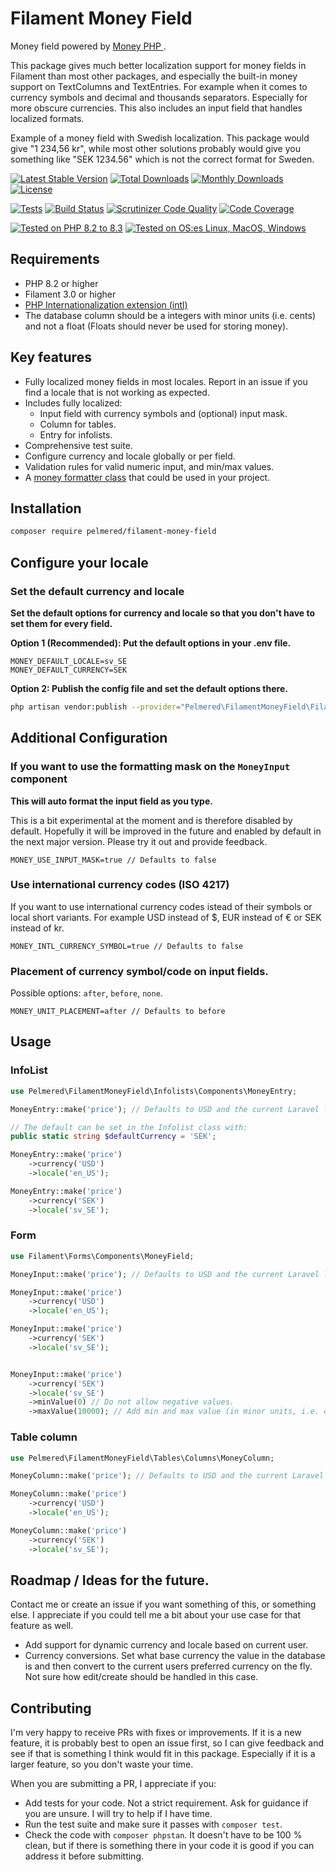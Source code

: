 # Filament Money Field
Money field powered by [Money PHP ](https://www.moneyphp.org/en/stable/).

This package gives much better localization support for money fields in Filament than most other packages, and especially the built-in money support on TextColumns and TextEntries. For example when it comes to currency symbols and decimal and thousands separators. Especially for more obscure currencies. This also includes an input field that handles localized formats. 

Example of a money field with Swedish localization.
This package would give "1 234,56 kr", while most other solutions probably would give you something like "SEK 1234.56" which is not the correct format for Sweden.

[![Latest Stable Version](https://poser.pugx.org/pelmered/filament-money-field/v/stable)](https://packagist.org/packages/pelmered/filament-money-field)
[![Total Downloads](https://poser.pugx.org/pelmered/filament-money-field/d/total)](//packagist.org/packages/pelmered/filament-money-field)
[![Monthly Downloads](https://poser.pugx.org/pelmered/filament-money-field/d/monthly)](//packagist.org/packages/pelmered/filament-money-field)
[![License](https://poser.pugx.org/pelmered/filament-money-field/license)](https://packagist.org/packages/pelmered/filament-money-field)

[![Tests](https://github.com/pelmered/filament-money-field/actions/workflows/tests.yml/badge.svg?branch=main)](https://github.com/pelmered/filament-money-field/actions/workflows/tests.yml)
[![Build Status](https://scrutinizer-ci.com/g/pelmered/filament-money-field/badges/build.png?b=main)](https://scrutinizer-ci.com/g/pelmered/filament-money-field/build-status/main)
[![Scrutinizer Code Quality](https://scrutinizer-ci.com/g/pelmered/filament-money-field/badges/quality-score.png?b=main)](https://scrutinizer-ci.com/g/pelmered/filament-money-field/?branch=master)
[![Code Coverage](https://scrutinizer-ci.com/g/pelmered/filament-money-field/badges/coverage.png?b=main)](https://scrutinizer-ci.com/g/pelmered/filament-money-field/?branch=main)

[![Tested on PHP 8.2 to 8.3](https://img.shields.io/badge/tested%20on-PHP%208.2%20|%208.3-brightgreen.svg?maxAge=2419200)](https://github.com/pelmered/filament-money-field/actions/workflows/tests.yml)
[![Tested on OS:es Linux, MacOS, Windows](https://img.shields.io/badge/Tested%20on%20lastest%20versions%20of-%20Linux%20|%20MacOS%20|%20Windows-brightgreen.svg?maxAge=2419200)](https://github.com/pelmered/filament-money-field/actions/workflows/tests.yml)

## Requirements

- PHP 8.2 or higher
- Filament 3.0 or higher
- [PHP Internationalization extension (intl) ](https://www.php.net/manual/en/intro.intl.php)
- The database column should be a integers with minor units (i.e. cents) and not a float (Floats should never be used for storing money).

## Key features

- Fully localized money fields in most locales. Report in an issue if you find a locale that is not working as expected.
- Includes fully localized:
  - Input field with currency symbols and (optional) input mask.
  - Column for tables.
  - Entry for infolists.
- Comprehensive test suite.
- Configure currency and locale globally or per field.
- Validation rules for valid numeric input, and min/max values.
- A [money formatter class](https://github.com/pelmered/filament-money-field/blob/main/src/MoneyFormatter.php) that could be used in your project.

## Installation

```bash
composer require pelmered/filament-money-field
```

## Configure your locale

### Set the default currency and locale
**Set the default options for currency and locale so that you don't have to set them for every field.**

**Option 1 (Recommended): Put the default options in your .env file.**

```env
MONEY_DEFAULT_LOCALE=sv_SE
MONEY_DEFAULT_CURRENCY=SEK
```
**Option 2: Publish the config file and set the default options there.**
```bash
php artisan vendor:publish --provider="Pelmered\FilamentMoneyField\FilamentMoneyFieldServiceProvider" --tag="config"
```

## Additional Configuration

### If you want to use the formatting mask on the `MoneyInput` component 
**This will auto format the input field as you type.**

This is a bit experimental at the moment and is therefore disabled by default. Hopefully it will be improved in the future and enabled by default in the next major version. Please try it out and provide feedback.
```env
MONEY_USE_INPUT_MASK=true // Defaults to false
```

### Use international currency codes (ISO 4217)

If you want to use international currency codes istead of their symbols or local short variants. For example USD instead of $, EUR instead of € or SEK instead of kr. 

```env
MONEY_INTL_CURRENCY_SYMBOL=true // Defaults to false
```

### Placement of currency symbol/code on input fields. 

Possible options: `after`, `before`, `none`.

```env
MONEY_UNIT_PLACEMENT=after // Defaults to before
```

## Usage

### InfoList

```php
use Pelmered\FilamentMoneyField\Infolists\Components\MoneyEntry;

MoneyEntry::make('price'); // Defaults to USD and the current Laravel locale, or what you have set in your .env/config.

// The default can be set in the Infolist class with:
public static string $defaultCurrency = 'SEK';

MoneyEntry::make('price')
    ->currency('USD')
    ->locale('en_US');

MoneyEntry::make('price')
    ->currency('SEK')
    ->locale('sv_SE');
```

### Form

```php
use Filament\Forms\Components\MoneyField;

MoneyInput::make('price'); // Defaults to USD and the current Laravel locale, or what you have set in your .env/config.

MoneyInput::make('price')
    ->currency('USD')
    ->locale('en_US');

MoneyInput::make('price')
    ->currency('SEK')
    ->locale('sv_SE');


MoneyInput::make('price')
    ->currency('SEK')
    ->locale('sv_SE')
    ->minValue(0) // Do not allow negative values.
    ->maxValue(10000); // Add min and max value (in minor units, i.e. cents) to the input field. In this case no values over 100
```

### Table column

```php
use Pelmered\FilamentMoneyField\Tables\Columns\MoneyColumn;

MoneyColumn::make('price'); // Defaults to USD and the current Laravel locale, or what you have set in your .env/config.

MoneyColumn::make('price')
    ->currency('USD')
    ->locale('en_US');

MoneyColumn::make('price')
    ->currency('SEK')
    ->locale('sv_SE');
```

## Roadmap / Ideas for the future. 

Contact me or create an issue if you want something of this, or something else. 
I appreciate if you could tell me a bit about your use case for that feature as well. 

- Add support for dynamic currency and locale based on current user.
- Currency conversions. Set what base currency the value in the database is and then convert to the current users preferred currency on the fly. Not sure how edit/create should be handled in this case. 

## Contributing

I'm very happy to receive PRs with fixes or improvements. If it is a new feature, it is probably best to open an issue first, so I can give feedback and see if that is something I think would fit in this package. Especially if it is a larger feature, so you don't waste your time.

When you are submitting a PR, I appreciate if you:

- Add tests for your code. Not a strict requirement. Ask for guidance if you are unsure. I will try to help if I have time. 
- Run the test suite and make sure it passes with `composer test`.
- Check the code with `composer phpstan`. It doesn't have to be 100 % clean, but if there is something there in your code it is good if you can address it before submitting. 
